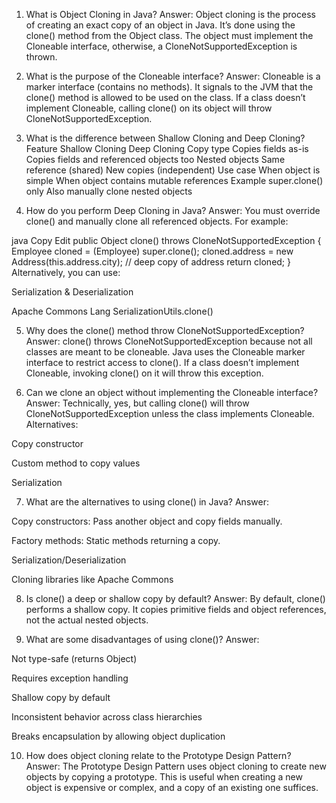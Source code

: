 1. What is Object Cloning in Java?
Answer:
Object cloning is the process of creating an exact copy of an object in Java. It’s done using the clone() method from the Object class. The object must implement the Cloneable interface, otherwise, a CloneNotSupportedException is thrown.

2. What is the purpose of the Cloneable interface?
Answer:
Cloneable is a marker interface (contains no methods). It signals to the JVM that the clone() method is allowed to be used on the class. If a class doesn’t implement Cloneable, calling clone() on its object will throw CloneNotSupportedException.

3. What is the difference between Shallow Cloning and Deep Cloning?
Feature	Shallow Cloning	Deep Cloning
Copy type	Copies fields as-is	Copies fields and referenced objects too
Nested objects	Same reference (shared)	New copies (independent)
Use case	When object is simple	When object contains mutable references
Example	super.clone() only	Also manually clone nested objects

4. How do you perform Deep Cloning in Java?
Answer:
You must override clone() and manually clone all referenced objects. For example:

java
Copy
Edit
public Object clone() throws CloneNotSupportedException {
    Employee cloned = (Employee) super.clone();
    cloned.address = new Address(this.address.city); // deep copy of address
    return cloned;
}
Alternatively, you can use:

Serialization & Deserialization

Apache Commons Lang SerializationUtils.clone()

5. Why does the clone() method throw CloneNotSupportedException?
Answer:
clone() throws CloneNotSupportedException because not all classes are meant to be cloneable. Java uses the Cloneable marker interface to restrict access to clone(). If a class doesn’t implement Cloneable, invoking clone() on it will throw this exception.

6. Can we clone an object without implementing the Cloneable interface?
Answer:
Technically, yes, but calling clone() will throw CloneNotSupportedException unless the class implements Cloneable. Alternatives:

Copy constructor

Custom method to copy values

Serialization

7. What are the alternatives to using clone() in Java?
Answer:

Copy constructors: Pass another object and copy fields manually.

Factory methods: Static methods returning a copy.

Serialization/Deserialization

Cloning libraries like Apache Commons

8. Is clone() a deep or shallow copy by default?
Answer:
By default, clone() performs a shallow copy. It copies primitive fields and object references, not the actual nested objects.

9. What are some disadvantages of using clone()?
Answer:

Not type-safe (returns Object)

Requires exception handling

Shallow copy by default

Inconsistent behavior across class hierarchies

Breaks encapsulation by allowing object duplication

10. How does object cloning relate to the Prototype Design Pattern?
Answer:
The Prototype Design Pattern uses object cloning to create new objects by copying a prototype. This is useful when creating a new object is expensive or complex, and a copy of an existing one suffices.